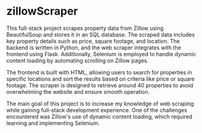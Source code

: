 # zillowScraper

This full-stack project scrapes property data from Zillow using BeautifulSoup and stores it in an SQL database. The scraped data includes key property details such as price, square footage, and location. The backend is written in Python, and the web scraper integrates with the frontend using Flask. Additionally, Selenium is employed to handle dynamic content loading by automating scrolling on Zillow pages.

The frontend is built with HTML, allowing users to search for properties in specific locations and sort the results based on criteria like price or square footage. The scraper is designed to retrieve around 40 properties to avoid overwhelming the website and ensure smooth operation.

The main goal of this project is to increase my knowledge of web scraping while gaining full-stack development experience. One of the challenges encountered was Zillow's use of dynamic content loading, which required learning and implementing Selenium.

